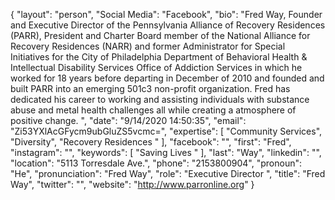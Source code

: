 {
  "layout": "person",
  "Social Media": "Facebook",
  "bio": "Fred Way, Founder and Executive Director of the Pennsylvania Alliance of Recovery Residences (PARR), President and Charter Board member of the National Alliance for Recovery Residences (NARR) and former Administrator for Special Initiatives for the City of Philadelphia Department of Behavioral Health & Intellectual Disability Services Office of Addiction Services in which he worked for 18 years before departing in December of 2010 and founded and built PARR into an emerging 501c3 non-profit organization. Fred has dedicated his career to working and assisting individuals with substance abuse and metal health challenges all while creating a atmosphere of positive change.    ",
  "date": "9/14/2020 14:50:35",
  "email": "Zi53YXlAcGFycm9ubGluZS5vcmc=",
  "expertise": [
    "Community Services",
    "Diversity",
    "Recovery Residences "
  ],
  "facebook": "",
  "first": "Fred",
  "instagram": "",
  "keywords": [
    "Saving Lives "
  ],
  "last": "Way",
  "linkedin": "",
  "location": "5113 Torresdale Ave.",
  "phone": "2153800904",
  "pronoun": "He",
  "pronunciation": "Fred Way",
  "role": "Executive Director ",
  "title": "Fred Way",
  "twitter": "",
  "website": "http://www.parronline.org"
}
